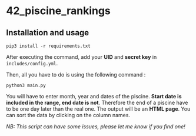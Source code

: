 # 42_piscine_rankings

## Installation and usage

```
pip3 install -r requirements.txt
```

After executing the command, add your **UID** and **secret key** in `includes/config.yml`.

Then, all you have to do is using the following command :

```
python3 main.py
```

You will have to enter month, year and dates of the piscine. **Start date is included in the range, end date is not**. Therefore the end of a piscine have to be one day later than the real one.
The output will be an **HTML page**. You can sort the data by clicking on the column names.

*NB: This script can have some issues, please let me know if you find one!*
